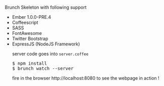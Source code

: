 Brunch Skeleton with following support

<ul>
  <li> Ember 1.0.0-PRE.4
  <li> Coffeescript
  <li> SASS
  <li> FontAwesome
  <li> Twitter Bootstrap
  <li> ExpressJS (NodeJS Framework)

server code goes into <code>server.coffee</code>

<pre>
$ npm install
$ brunch watch --server
</pre>

fire in the browser http://localhost:8080 to see the webpage in action !